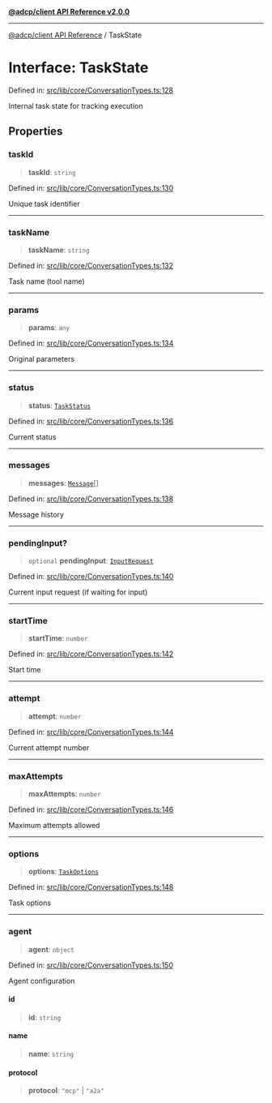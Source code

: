 [**@adcp/client API Reference v2.0.0**](../README.md)

***

[@adcp/client API Reference](../README.md) / TaskState

# Interface: TaskState

Defined in: [src/lib/core/ConversationTypes.ts:128](https://github.com/adcontextprotocol/adcp-client/blob/add23254eadaef025ae9fbe49b40948f459b98ff/src/lib/core/ConversationTypes.ts#L128)

Internal task state for tracking execution

## Properties

### taskId

> **taskId**: `string`

Defined in: [src/lib/core/ConversationTypes.ts:130](https://github.com/adcontextprotocol/adcp-client/blob/add23254eadaef025ae9fbe49b40948f459b98ff/src/lib/core/ConversationTypes.ts#L130)

Unique task identifier

***

### taskName

> **taskName**: `string`

Defined in: [src/lib/core/ConversationTypes.ts:132](https://github.com/adcontextprotocol/adcp-client/blob/add23254eadaef025ae9fbe49b40948f459b98ff/src/lib/core/ConversationTypes.ts#L132)

Task name (tool name)

***

### params

> **params**: `any`

Defined in: [src/lib/core/ConversationTypes.ts:134](https://github.com/adcontextprotocol/adcp-client/blob/add23254eadaef025ae9fbe49b40948f459b98ff/src/lib/core/ConversationTypes.ts#L134)

Original parameters

***

### status

> **status**: [`TaskStatus`](../type-aliases/TaskStatus.md)

Defined in: [src/lib/core/ConversationTypes.ts:136](https://github.com/adcontextprotocol/adcp-client/blob/add23254eadaef025ae9fbe49b40948f459b98ff/src/lib/core/ConversationTypes.ts#L136)

Current status

***

### messages

> **messages**: [`Message`](Message.md)[]

Defined in: [src/lib/core/ConversationTypes.ts:138](https://github.com/adcontextprotocol/adcp-client/blob/add23254eadaef025ae9fbe49b40948f459b98ff/src/lib/core/ConversationTypes.ts#L138)

Message history

***

### pendingInput?

> `optional` **pendingInput**: [`InputRequest`](InputRequest.md)

Defined in: [src/lib/core/ConversationTypes.ts:140](https://github.com/adcontextprotocol/adcp-client/blob/add23254eadaef025ae9fbe49b40948f459b98ff/src/lib/core/ConversationTypes.ts#L140)

Current input request (if waiting for input)

***

### startTime

> **startTime**: `number`

Defined in: [src/lib/core/ConversationTypes.ts:142](https://github.com/adcontextprotocol/adcp-client/blob/add23254eadaef025ae9fbe49b40948f459b98ff/src/lib/core/ConversationTypes.ts#L142)

Start time

***

### attempt

> **attempt**: `number`

Defined in: [src/lib/core/ConversationTypes.ts:144](https://github.com/adcontextprotocol/adcp-client/blob/add23254eadaef025ae9fbe49b40948f459b98ff/src/lib/core/ConversationTypes.ts#L144)

Current attempt number

***

### maxAttempts

> **maxAttempts**: `number`

Defined in: [src/lib/core/ConversationTypes.ts:146](https://github.com/adcontextprotocol/adcp-client/blob/add23254eadaef025ae9fbe49b40948f459b98ff/src/lib/core/ConversationTypes.ts#L146)

Maximum attempts allowed

***

### options

> **options**: [`TaskOptions`](TaskOptions.md)

Defined in: [src/lib/core/ConversationTypes.ts:148](https://github.com/adcontextprotocol/adcp-client/blob/add23254eadaef025ae9fbe49b40948f459b98ff/src/lib/core/ConversationTypes.ts#L148)

Task options

***

### agent

> **agent**: `object`

Defined in: [src/lib/core/ConversationTypes.ts:150](https://github.com/adcontextprotocol/adcp-client/blob/add23254eadaef025ae9fbe49b40948f459b98ff/src/lib/core/ConversationTypes.ts#L150)

Agent configuration

#### id

> **id**: `string`

#### name

> **name**: `string`

#### protocol

> **protocol**: `"mcp"` \| `"a2a"`
